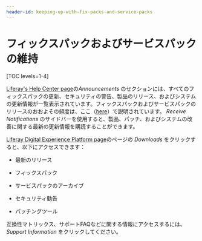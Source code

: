 ```yaml
---
header-id: keeping-up-with-fix-packs-and-service-packs
---
```


# フィックスパックおよびサービスパックの維持

[TOC levels=1-4]

[Liferay's Help Center page](https://help.liferay.com/hc)の*Announcements* のセクションには、すべてのフィックスパックの更新、セキュリティの警告、製品のリリース、およびシステムの更新情報が一覧表示されています。フィックスパックおよびサービスパックのリリースのおおよその頻度は、ここ（[here](/docs/7-1/deploy/-/knowledge_base/d/patching-basics)）で説明されています。
*Receive Notifications* のサイドバーを使用すると、製品、パッチ、およびシステムの改善に関する最新の更新情報を購読することができます。



[Liferay Digital Experience Platform page](https://help.liferay.com/hc/en-us/categories/360000872531)のページの *Downloads* をクリックすると、以下にアクセスできます：

- 最新のリリース

- フィックスパック

- サービスパックのアーカイブ

- セキュリティ勧告

- パッチングツール


互換性マトリックス、サポートFAQなどに関する情報にアクセスするには、*Support Information* をクリックしてください。
